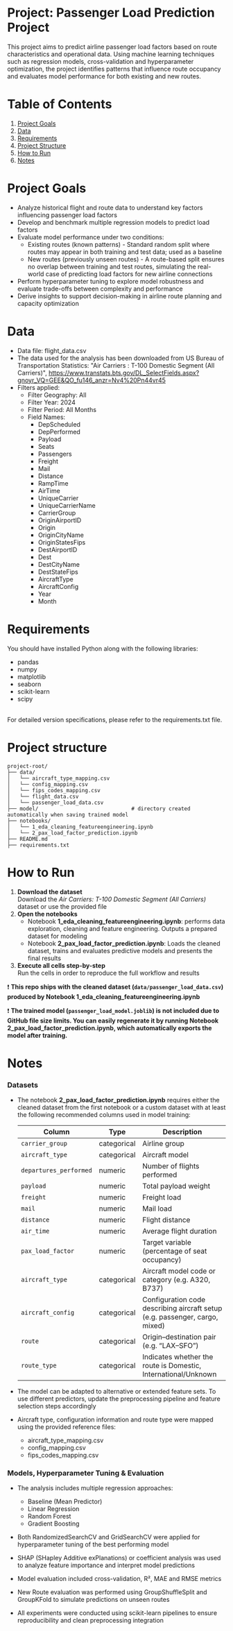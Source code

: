 # Project: Passenger Load Prediction Project
This project aims to predict airline passenger load factors based on route characteristics and operational data. Using machine learning techniques such as regression models, cross-validation and hyperparameter optimization, the project identifies patterns that influence route occupancy and evaluates model performance for both existing and new routes.


# Table of Contents
1. [Project Goals](#project-goals)
2. [Data](#data)
3. [Requirements](#requirements)
4. [Project Structure](#project-structure)
5. [How to Run](#how-to-run)
6. [Notes](#notes)


# Project Goals
- Analyze historical flight and route data to understand key factors influencing passenger load factors
- Develop and benchmark multiple regression models to predict load factors
- Evaluate model performance under two conditions:
    - Existing routes (known patterns) - Standard random split where routes may appear in both training and test data; used as a baseline
    - New routes (previously unseen routes) - A route-based split ensures no overlap between training and test routes, simulating the real-world case of predicting load factors for new airline connections
- Perform hyperparameter tuning to explore model robustness and evaluate trade-offs between complexity and performance
- Derive insights to support decision-making in airline route planning and capacity optimization 



# Data
- Data file: flight_data.csv
- The data used for the analysis has been downloaded from US Bureau of Transportation Statistics: "Air Carriers : T-100 Domestic Segment (All Carriers)", https://www.transtats.bts.gov/DL_SelectFields.aspx?gnoyr_VQ=GEE&QO_fu146_anzr=Nv4%20Pn44vr45
- Filters applied:
    - Filter Geography: All
    - Filter Year: 2024
    - Filter Period: All Months
    - Field Names:
        - DepScheduled
        - DepPerformed
        - Payload
        - Seats
        - Passengers
        - Freight
        - Mail
        - Distance
        - RampTime
        - AirTime
        - UniqueCarrier
        - UniqueCarrierName
        - CarrierGroup
        - OriginAirportID
        - Origin
        - OriginCityName
        - OriginStatesFips 
        - DestAirportID
        - Dest
        - DestCityName
        - DestStateFips
        - AircraftType
        - AircraftConfig
        - Year
        - Month


# Requirements
You should have installed Python along with the following libraries:
- pandas
- numpy
- matplotlib
- seaborn
- scikit-learn
- scipy
<br>
For detailed version specifications, please refer to the requirements.txt file.


# Project structure
```
project-root/
├── data/
│   └── aircraft_type_mapping.csv
│   └── config_mapping.csv
│   └── fips_codes_mapping.csv
│   └── flight_data.csv
│   └── passenger_load_data.csv
├── model/                              # directory created automatically when saving trained model
├── notebooks/
│   └── 1_eda_cleaning_featureengineering.ipynb
│   └── 2_pax_load_factor_prediction.ipynb
├── README.md
├── requirements.txt
```



# How to Run
1. **Download the dataset**  
   Download the *Air Carriers: T-100 Domestic Segment (All Carriers)* dataset or use the provided file
2. **Open the notebooks** 
    - Notebook **1_eda_cleaning_featureengineering.ipynb**: performs data exploration, cleaning and feature engineering. Outputs a prepared dataset for modeling
    - Notebook **2_pax_load_factor_prediction.ipynb**: Loads the cleaned dataset, trains and evaluates predictive models and presents the final results 
3. **Execute all cells step-by-step**  
   Run the cells in order to reproduce the full workflow and results

❗ **This repo ships with the cleaned dataset (`data/passenger_load_data.csv`) produced by Notebook 1_eda_cleaning_featureengineering.ipynb**

❗ **The trained model (`passenger_load_model.joblib`) is not included due to GitHub file size limits. You can easily regenerate it by running Notebook 2_pax_load_factor_prediction.ipynb, which automatically exports the model after training.**





# Notes

### Datasets
- The notebook **2_pax_load_factor_prediction.ipynb** requires either the cleaned dataset from the first notebook or a custom dataset with at least the following recommended columns used in model training:


    | Column                   | Type          | Description |
    | -------------            | ------------- | -------------
    | `carrier_group`          | categorical   | Airline group
    | `aircraft_type`          | categorical   | Aircraft model
    | `departures_performed`   | numeric       | Number of flights performed
    | `payload`                | numeric       | Total payload weight
    | `freight`                | numeric       | Freight load 
    | `mail`                   | numeric       | Mail load 
    | `distance`               | numeric       | Flight distance 
    | `air_time`               | numeric       | Average flight duration 
    | `pax_load_factor`        | numeric       | Target variable (percentage of seat occupancy)
    | `aircraft_type`          | categorical   | Aircraft model code or category (e.g. A320, B737)
    | `aircraft_config`        | categorical   | Configuration code describing aircraft setup (e.g. passenger, cargo, mixed)
    | `route`                  | categorical   | Origin–destination pair (e.g. “LAX–SFO”)
    | `route_type`             | categorical   | Indicates whether the route is Domestic, International/Unknown



- The model can be adapted to alternative or extended feature sets. To use different predictors, update the preprocessing pipeline and feature selection steps accordingly
- Aircraft type, configuration information and route type were mapped using the provided reference files:
    - aircraft_type_mapping.csv
    - config_mapping.csv
    - fips_codes_mapping.csv




### Models, Hyperparameter Tuning & Evaluation
- The analysis includes multiple regression approaches:
    - Baseline (Mean Predictor)
    - Linear Regression
    - Random Forest
    - Gradient Boosting 

- Both RandomizedSearchCV and GridSearchCV were applied for hyperparameter tuning of the best performing model
- SHAP (SHapley Additive exPlanations) or coefficient analysis was used to analyze feature importance and interpret model predictions
- Model evaluation included cross-validation, R², MAE and RMSE metrics
- New Route evaluation was performed using GroupShuffleSplit and GroupKFold to simulate predictions on unseen routes
- All experiments were conducted using scikit-learn pipelines to ensure reproducibility and clean preprocessing integration

